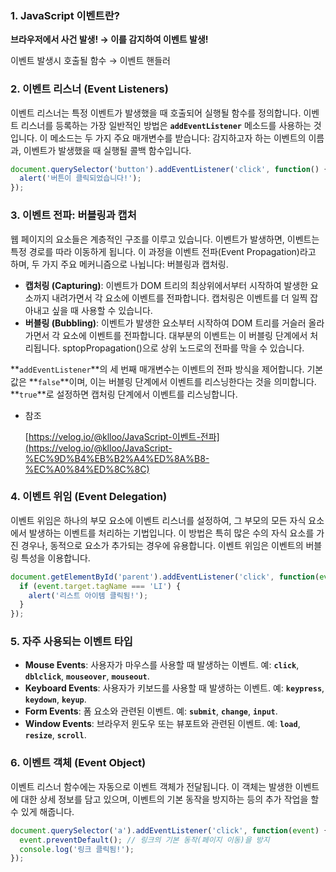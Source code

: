 ### **1. JavaScript 이벤트란?**

**브라우저에서 사건 발생! → 이를 감지하여 이벤트 발생!**

이벤트 발생시 호출될 함수 → 이벤트 핸들러

### **2. 이벤트 리스너 (Event Listeners)**

이벤트 리스너는 특정 이벤트가 발생했을 때 호출되어 실행될 함수를 정의합니다. 이벤트 리스너를 등록하는 가장 일반적인 방법은 **`addEventListener`** 메소드를 사용하는 것입니다. 이 메소드는 두 가지 주요 매개변수를 받습니다: 감지하고자 하는 이벤트의 이름과, 이벤트가 발생했을 때 실행될 콜백 함수입니다.

```jsx
document.querySelector('button').addEventListener('click', function() {
  alert('버튼이 클릭되었습니다!');
});
```

### **3. 이벤트 전파: 버블링과 캡처**

웹 페이지의 요소들은 계층적인 구조를 이루고 있습니다. 이벤트가 발생하면, 이벤트는 특정 경로를 따라 이동하게 됩니다. 이 과정을 이벤트 전파(Event Propagation)라고 하며, 두 가지 주요 메커니즘으로 나뉩니다: 버블링과 캡처링.

- **캡처링 (Capturing)**: 이벤트가 DOM 트리의 최상위에서부터 시작하여 발생한 요소까지 내려가면서 각 요소에 이벤트를 전파합니다. 캡처링은 이벤트를 더 일찍 잡아내고 싶을 때 사용할 수 있습니다.
- **버블링 (Bubbling)**: 이벤트가 발생한 요소부터 시작하여 DOM 트리를 거슬러 올라가면서 각 요소에 이벤트를 전파합니다. 대부분의 이벤트는 이 버블링 단계에서 처리됩니다. sptopPropagation()으로 상위 노드로의 전파를 막을 수 있습니다.

**`addEventListener`**의 세 번째 매개변수는 이벤트의 전파 방식을 제어합니다. 기본값은 **`false`**이며, 이는 버블링 단계에서 이벤트를 리스닝한다는 것을 의미합니다. **`true`**로 설정하면 캡처링 단계에서 이벤트를 리스닝합니다.

- 참조
    
    [https://velog.io/@klloo/JavaScript-이벤트-전파](https://velog.io/@klloo/JavaScript-%EC%9D%B4%EB%B2%A4%ED%8A%B8-%EC%A0%84%ED%8C%8C)
    

### **4. 이벤트 위임 (Event Delegation)**

이벤트 위임은 하나의 부모 요소에 이벤트 리스너를 설정하여, 그 부모의 모든 자식 요소에서 발생하는 이벤트를 처리하는 기법입니다. 이 방법은 특히 많은 수의 자식 요소를 가진 경우나, 동적으로 요소가 추가되는 경우에 유용합니다. 이벤트 위임은 이벤트의 버블링 특성을 이용합니다.

```jsx
document.getElementById('parent').addEventListener('click', function(event) {
  if (event.target.tagName === 'LI') {
    alert('리스트 아이템 클릭됨!');
  }
});
```

### **5. 자주 사용되는 이벤트 타입**

- **Mouse Events**: 사용자가 마우스를 사용할 때 발생하는 이벤트. 예: **`click`**, **`dblclick`**, **`mouseover`**, **`mouseout`**.
- **Keyboard Events**: 사용자가 키보드를 사용할 때 발생하는 이벤트. 예: **`keypress`**, **`keydown`**, **`keyup`**.
- **Form Events**: 폼 요소와 관련된 이벤트. 예: **`submit`**, **`change`**, **`input`**.
- **Window Events**: 브라우저 윈도우 또는 뷰포트와 관련된 이벤트. 예: **`load`**, **`resize`**, **`scroll`**.

### **6. 이벤트 객체 (Event Object)**

이벤트 리스너 함수에는 자동으로 이벤트 객체가 전달됩니다. 이 객체는 발생한 이벤트에 대한 상세 정보를 담고 있으며, 이벤트의 기본 동작을 방지하는 등의 추가 작업을 할 수 있게 해줍니다.

```jsx
document.querySelector('a').addEventListener('click', function(event) {
  event.preventDefault(); // 링크의 기본 동작(페이지 이동)을 방지
  console.log('링크 클릭됨!');
});
```
